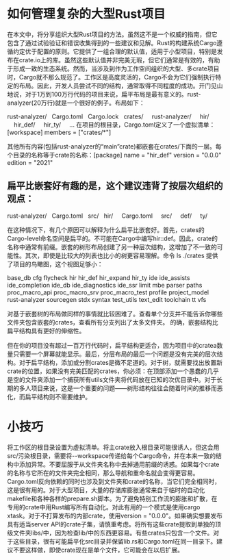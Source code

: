 # 如何管理复杂的大型Rust项目

在本文中，将分享组织大型Rust项目的方法。虽然这不是一个权威的指南，但它包含了通过试验验证和错误收集得到的一些建议和见解。Rust的构建系统Cargo遵循约定优于配置的原则。它提供了一组合理的默认值，适用于小型项目，特别是发布在crate.io上的库。虽然这些默认值并非完美无瑕，但它们通常是有效的，有助于形成一致的生态系统。然而，当涉及到作为工作空间组织的大型、多crate项目时，Cargo就不那么规范了。工作区是高度灵活的，Cargo不会为它们强制执行特定的布局。因此，开发人员尝试不同的结构，通常取得不同程度的成功。开门见山地说，对于1万到100万行代码的项目来说，扁平布局是最有意义的。rust-analyzer(20万行)就是一个很好的例子。布局如下：

rust-analyzer/
  Cargo.toml
  Cargo.lock
  crates/
    rust-analyzer/
    hir/
    hir_def/
    hir_ty/
    ...
在项目的根目录，Cargo.toml定义了一个虚拟清单：[workspace]
members = ["crates/*"]


其他所有内容(包括rust-analyzer的“main”crate)都嵌套在crates/下面的一层。每个目录的名称等于crate的名称：[package]
name = "hir_def"
version = "0.0.0"
edition = "2021"

## 扁平比嵌套好有趣的是，这个建议违背了按层次组织的观点：
rust-analyzer/
  Cargo.toml
  src/
  hir/
    Cargo.toml
    src/
    def/
    ty/


在这种情况下，有几个原因可以解释为什么扁平比嵌套好。首先，crates的Cargo-level命名空间是扁平的。不可能在Cargo中编写hir::def。因此，crate的名称中通常有前缀。嵌套的树形布局创建了另一种层次结构，这增加了不一致的可能性。其次，即使是比较大的列表也比小的树更容易理解。命令 ls ./crates 提供了项目的鸟瞰图，这个视图足够小：

base_db
cfg
flycheck
hir
hir_def
hir_expand
hir_ty
ide
ide_assists
ide_completion
ide_db
ide_diagnostics
ide_ssr
limit
mbe
parser
paths
proc_macro_api
proc_macro_srv
proc_macro_test
profile
project_model
rust-analyzer
sourcegen
stdx
syntax
test_utils
text_edit
toolchain
tt
vfs


对基于嵌套树的布局做同样的事情就比较困难了。查看单个分支并不能告诉你哪些文件夹包含嵌套的crates，查看所有分支列出了太多文件夹。
的确，嵌套结构比扁平结构具有更好的伸缩性。

但在你的项目没有超过一百万行代码时，扁平结构更适合，因为项目中的cratea数量只需要一个屏幕就能显示。最后，分层布局的最后一个问题是没有完美的层次结构。对于扁平结构，添加或分割crates是微不足道的。对于树，就需要找出放置新crate的位置，如果没有完美匹配的crates，你必须：在顶部添加一个愚蠢的几乎是空的文件夹添加一个捕获所有utils文件夹将代码放在已知的次优目录中。对于长期的多人项目来说，这是一个重要的问题——树形结构往往会随着时间的推移而恶化，而扁平结构则不需要维护。

# 小技巧

将工作区的根目录设置为虚拟清单。将主crate放入根目录可能很诱人，但这会用src/污染根目录，需要将--workspace传递给每个Cargo命令，并在本来一致的结构中添加异常。不要屈服于从文件夹名称中去掉通用前缀的诱惑。如果每个crate的名称与它所在的文件夹完全相同，那么导航和重命名就会变得更容易。Cargo.toml反向依赖的同时也涉及到文件夹和crate的名称，当它们完全相同时，这是很有用的。对于大型项目，大量的存储库膨胀通常来自于临时的自动化makefile和各种各样的prepare.sh脚本。为了避免特别工作流的膨胀和扩散，在专用的crate中用Rust编写所有自动化。对此有用的一个模式是使用cargo xtask。对于不打算发布的内部crate，使用version = "0.0.0"。如果确实想要发布具有适当server API的crate子集，请慎重考虑。将所有这些crate提取到单独的顶级文件夹libs/中，因为检查lib/中的东西更容易。有些crates只包含一个文件。对于这些目录，很有可能扁平化src目录并保留lib.rs和Cargo.toml在同一目录下。建议不要这样做，即使crate现在是单个文件，它可能会在以后扩展。